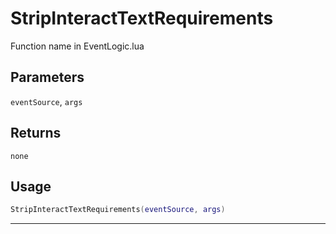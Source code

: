 # StripInteractTextRequirements
Function name in EventLogic.lua
## Parameters
`eventSource`, `args`
## Returns
`none`
## Usage
```lua
StripInteractTextRequirements(eventSource, args)
```
---
